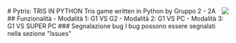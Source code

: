 <img src="http://i.imgur.com/y5qzEot.gif" align="right" />
# Pytris: TRIS IN PYTHON
Tris game written in Python by Gruppo 2 - 2A
## Funzionalità
- Modalità 1: G1 VS G2
- Modalità 2: G1 VS PC
- Modalità 3: G1 VS SUPER PC
### Segnalazione bug
I bug possono essere segnalati nella sezione "Issues"
